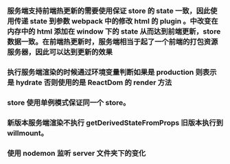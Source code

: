 ### 服务端支持前端热更新的需要使用保证 store 的 state 一致，因此使用传递 state 到参数 webpack 中的修改 html 的 plugin 。中改变在内存中的 html 添加在 window 下的 state 从而达到前端更新，store 数据一致。在前端热更新时，服务端相当于起了一个前端的打包资源服务器，因此可以达到更新的效果
### 执行服务端渲染的时候通过环境变量判断如果是 production 则表示是 hydrate 否则使用的是 ReactDom 的 render 方法
### store 使用单例模式保证同一个 store。
### 新版本服务端渲染不执行 getDerivedStateFromProps 旧版本执行到 willmount。
### 使用 nodemon 监听 server 文件夹下的变化
